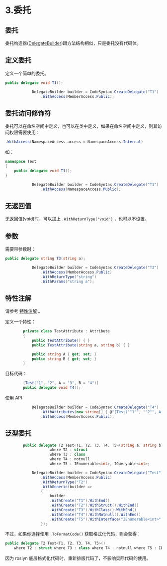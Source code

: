 # 3.委托

## 委托

委托构造器\([DelegateBuilder](https://czgl-roslyn.github.io/czgl-roslyn/api/CZGL.Roslyn.DelegateBuilder.html)\)跟方法结构相似，只是委托没有代码体。

## 定义委托

定义一个简单的委托。

```csharp
public delegate void T1();
```

```csharp
            DelegateBuilder builder = CodeSyntax.CreateDelegate("T1")
                .WithAccess(MemberAccess.Public);
```

## 委托访问修饰符

委托可以在命名空间中定义，也可以在类中定义，如果在命名空间中定义，则其访问权限需要使用：

```csharp
.WithAccess(NamespaceAccess access = NamespaceAccess.Internal)
```

如：

```csharp
namespace Test
{
    public delegate void T1();
}
```

```csharp
            DelegateBuilder builder = CodeSyntax.CreateDelegate("T1")
                .WithAccess(NamespaceAccess.Public);
```

## 无返回值

无返回值\(void\)时，可以加上 `.WithReturnType("void")` ，也可以不设置。

## 参数

需要带参数时：

```csharp
public delegate string T3(string a);
```

```csharp
            DelegateBuilder builder = CodeSyntax.CreateDelegate("T3")
                .WithAccess(MemberAccess.Public)
                .WithReturnType("string")
                .WithParams("string a");
```

## 特性注解

请参考 [特性注解](../3.-ji-ben-shu-xing/3.-te-xing-zhu-jie.md) 。

定义一个特性：

```csharp
        private class TestAttribute : Attribute
        {
            public TestAttribute() { }
            public TestAttribute(string a, string b) { }

            public string A { get; set; }
            public string B { get; set; }
        }
```

目标代码：

```csharp
        [Test("1", "2", A = "3", B = "4")]
        public delegate void T4();
```

使用 API

```csharp
            DelegateBuilder builder = CodeSyntax.CreateDelegate("T4")
                .WithAttributes(new string[] { @"[Test(""1"", ""2"", A = ""3"", B = ""4"")]" })
                .WithAccess(MemberAccess.Public);
```

## 泛型委托

```csharp
        public delegate T2 Test<T1, T2, T3, T4, T5>(string a, string b)
                    where T2 : struct
                    where T3 : class
                    where T4 : notnull
                    where T5 : IEnumerable<int>, IQueryable<int>;
```

```csharp
            DelegateBuilder builder = CodeSyntax.CreateDelegate("Test")
                .WithAccess(MemberAccess.Public)
                .WithReturnType("T2")
                .WithGeneric(builder =>
                {
                    builder
                    .WithCreate("T1").WithEnd()
                    .WithCreate("T2").WithStruct().WithEnd()
                    .WithCreate("T3").WithClass().WithEnd()
                    .WithCreate("T4").WithNotnull().WithEnd()
                    .WithCreate("T5").WithInterface("IEnumerable<int>", "IQueryable<int>;").WithEnd();
                });
```

不过，如果你选择使用 `.ToFormatCode()` 获取格式化代码，则会获得：

```csharp
public delegate T2 Test<T1, T2, T3, T4, T5>()
    where T2 : struct where T3 : class where T4 : notnull where T5 : IEnumerable<int>, IQueryable<int>;
```

因为 roslyn 底层格式化代码时，重新排版代码了，不影响实际代码的使用。

